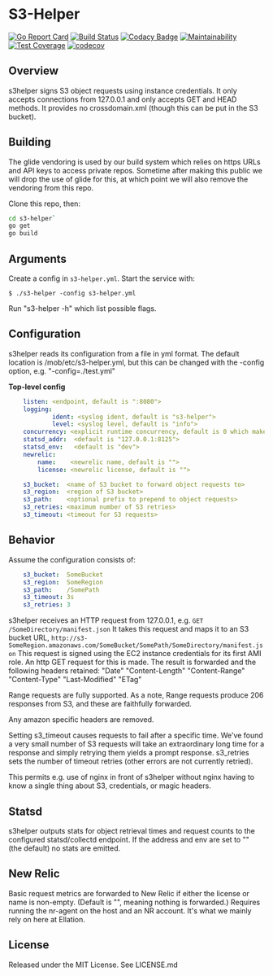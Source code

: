 # S3-Helper

[![Go Report Card](https://goreportcard.com/badge/github.com/crunchyroll/evs-s3helper)](https://goreportcard.com/report/github.com/crunchyroll/evs-s3helper)
[![Build Status](https://travis-ci.org/crunchyroll/evs-s3helper.svg?branch=VOD-2919)](https://travis-ci.org/crunchyroll/evs-s3helper)
[![Codacy Badge](https://api.codacy.com/project/badge/Grade/dfe7e9b5d4c14ea28d1f9ea941f75ed2)](https://www.codacy.com/app/som-poddar/evs-s3helper?utm_source=github.com&amp;utm_medium=referral&amp;utm_content=crunchyroll/evs-s3helper&amp;utm_campaign=Badge_Grade)
[![Maintainability](https://api.codeclimate.com/v1/badges/7f57c6836366aa3d9b38/maintainability)](https://codeclimate.com/github/crunchyroll/evs-s3helper/maintainability)
[![Test Coverage](https://api.codeclimate.com/v1/badges/7f57c6836366aa3d9b38/test_coverage)](https://codeclimate.com/github/crunchyroll/evs-s3helper/test_coverage)
[![codecov](https://codecov.io/gh/crunchyroll/evs-s3helper/branch/master/graph/badge.svg)](https://codecov.io/gh/crunchyroll/evs-s3helper)
## Overview

s3helper signs S3 object requests using instance credentials.  It only accepts connections from 127.0.0.1
and only accepts GET and HEAD methods.  It provides no crossdomain.xml (though this can be put in the S3
bucket).

## Building

The glide vendoring is used by our build system which relies on https URLs and API keys to access private
repos.  Sometime after making this public we will drop the use of glide for this, at which point we will
also remove the vendoring from this repo.

Clone this repo, then:

```sh
cd s3-helper`
go get
go build
```

## Arguments

Create a config in `s3-helper.yml`.  Start the service with:

`$ ./s3-helper -config s3-helper.yml`

Run "s3-helper -h" which list possible flags.


## Configuration

s3helper reads its configuration from a file in yml format.  The default location is /mob/etc/s3-helper.yml,
but this can be changed with the -config option, e.g. "-config=./test.yml"

**Top-level config**
```yml
    listen: <endpoint, default is ":8080">
    logging:
            ident: <syslog ident, default is "s3-helper">
            level: <syslog level, default is "info">
    concurrency: <explicit runtime concurrency, default is 0 which makes it match # of CPUs>
    statsd_addr:  <default is "127.0.0.1:8125">
    statsd_env:   <default is "dev">
    newrelic:
        name:    <newrelic name, default is "">
        license: <newrelic license, default is "">

    s3_bucket:  <name of S3 bucket to forward object requests to>
    s3_region:  <region of S3 bucket>
    s3_path:    <optional prefix to prepend to object requests>
    s3_retries: <maximum number of S3 retries>
    s3_timeout: <timeout for S3 requests>
```

## Behavior

Assume the configuration consists of:

```yml
    s3_bucket:  SomeBucket
    s3_region:  SomeRegion
    s3_path:    /SomePath
    s3_timeout: 3s
    s3_retries: 3
```
s3helper receives an HTTP request from 127.0.0.1, e.g. `GET /SomeDirectory/manifest.json`
It takes this request and maps it to an S3 bucket URL,
    `http://s3-SomeRegion.amazonaws.com/SomeBucket/SomePath/SomeDirectory/manifest.json`
This request is signed using the EC2 instance credentials for its first AMI role.
An http GET request for this is made.
The result is forwarded and the following headers retained:
    "Date"
    "Content-Length"
    "Content-Range"
    "Content-Type"
    "Last-Modified"
    "ETag"

Range requests are fully supported.  As a note, Range requests produce 206 responses from S3,
and these are faithfully forwarded.

Any amazon specific headers are removed.

Setting s3_timeout causes requests to fail after a specific time.  We've found a very small number
of S3 requests will take an extraordinary long time for a response and simply retrying them yields a
prompt response.  s3_retries sets the number of timeout retries (other errors are not currently
retried).

This permits e.g. use of nginx in front of s3helper without nginx having to know a single thing
about S3, credentials, or magic headers.


## Statsd

s3helper outputs stats for object retrieval times and request counts to the configured statsd/collectd
endpoint.  If the address and env are set to "" (the default) no stats are emitted.


## New Relic

Basic request metrics are forwarded to New Relic if either the license or name is non-empty.  (Default is
"", meaning nothing is forwarded.)  Requires running the nr-agent on the host and an NR account.  It's what
we mainly rely on here at Ellation.


## License

Released under the MIT License.  See LICENSE.md
